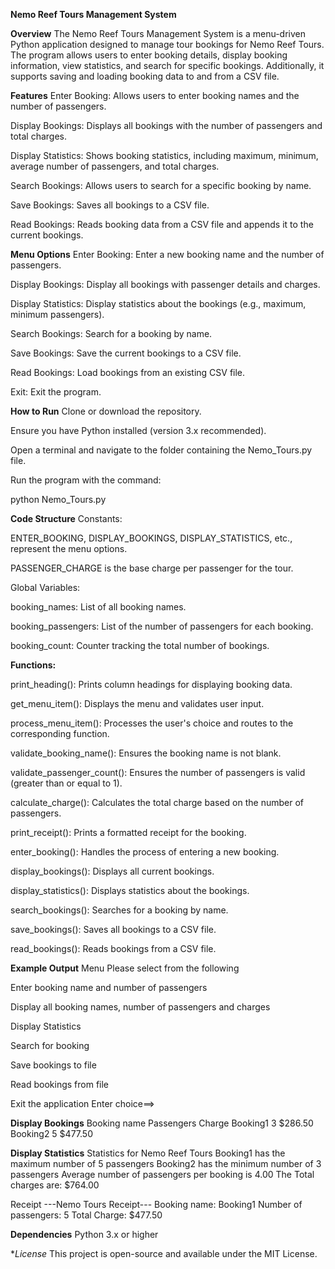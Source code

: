 **Nemo Reef Tours Management System**

**Overview**
The Nemo Reef Tours Management System is a menu-driven Python application designed to manage tour bookings for Nemo Reef Tours. The program allows users to enter booking details, display booking information, view statistics, and search for specific bookings. Additionally, it supports saving and loading booking data to and from a CSV file.

**Features**
Enter Booking: Allows users to enter booking names and the number of passengers.

Display Bookings: Displays all bookings with the number of passengers and total charges.

Display Statistics: Shows booking statistics, including maximum, minimum, average number of passengers, and total charges.

Search Bookings: Allows users to search for a specific booking by name.

Save Bookings: Saves all bookings to a CSV file.

Read Bookings: Reads booking data from a CSV file and appends it to the current bookings.

**Menu Options**
Enter Booking: Enter a new booking name and the number of passengers.

Display Bookings: Display all bookings with passenger details and charges.

Display Statistics: Display statistics about the bookings (e.g., maximum, minimum passengers).

Search Bookings: Search for a booking by name.

Save Bookings: Save the current bookings to a CSV file.

Read Bookings: Load bookings from an existing CSV file.

Exit: Exit the program.

**How to Run**
Clone or download the repository.

Ensure you have Python installed (version 3.x recommended).

Open a terminal and navigate to the folder containing the Nemo_Tours.py file.

Run the program with the command:

python Nemo_Tours.py

**Code Structure**
Constants:

ENTER_BOOKING, DISPLAY_BOOKINGS, DISPLAY_STATISTICS, etc., represent the menu options.

PASSENGER_CHARGE is the base charge per passenger for the tour.

Global Variables:

booking_names: List of all booking names.

booking_passengers: List of the number of passengers for each booking.

booking_count: Counter tracking the total number of bookings.

**Functions:**

print_heading(): Prints column headings for displaying booking data.

get_menu_item(): Displays the menu and validates user input.

process_menu_item(): Processes the user's choice and routes to the corresponding function.

validate_booking_name(): Ensures the booking name is not blank.

validate_passenger_count(): Ensures the number of passengers is valid (greater than or equal to 1).

calculate_charge(): Calculates the total charge based on the number of passengers.

print_receipt(): Prints a formatted receipt for the booking.

enter_booking(): Handles the process of entering a new booking.

display_bookings(): Displays all current bookings.

display_statistics(): Displays statistics about the bookings.

search_bookings(): Searches for a booking by name.

save_bookings(): Saves all bookings to a CSV file.

read_bookings(): Reads bookings from a CSV file.

**Example Output**
Menu
Please select from the following

Enter booking name and number of passengers

Display all booking names, number of passengers and charges

Display Statistics

Search for booking

Save bookings to file

Read bookings from file

Exit the application
Enter choice==>

**Display Bookings**
Booking name Passengers Charge
Booking1 3 $286.50
Booking2 5 $477.50

**Display Statistics**
Statistics for Nemo Reef Tours
Booking1 has the maximum number of 5 passengers
Booking2 has the minimum number of 3 passengers
Average number of passengers per booking is 4.00
The Total charges are: $764.00

Receipt
---Nemo Tours Receipt---
Booking name: Booking1
Number of passengers: 5
Total Charge: $477.50

**Dependencies**
Python 3.x or higher

**License*
This project is open-source and available under the MIT License.
